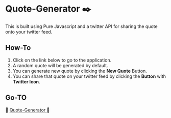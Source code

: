 # Quote-Generator :black_nib:
 This is built using Pure Javascript and a twitter API for sharing the quote onto your twitter feed.

## How-To
1. Click on the link below to go to the application.
2. A random quote will be generated by default.
3. You can generate new quote by clicking the **New Quote** Button.
4. You can share that quote on your twitter feed by clicking the **Button** with **Twitter Icon**.
 
## Go-TO
 🔗 [ Quote-Generator ](https://sriramnsm.github.io/Quote-Generator/) 📔
